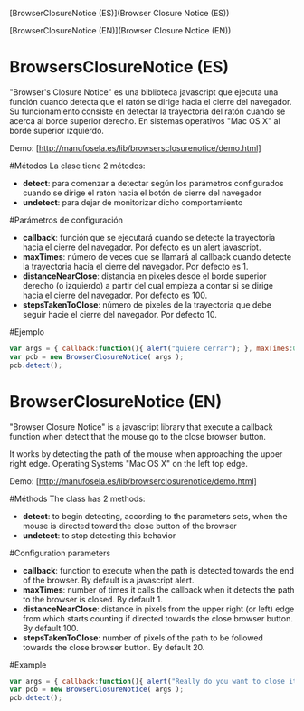 [BrowserClosureNotice (ES)](Browser Closure Notice (ES))

[BrowserClosureNotice (EN)](Browser Closure Notice (EN))


# BrowsersClosureNotice (ES)

"Browser's Closure Notice" es una biblioteca javascript que ejecuta una función cuando detecta que el ratón se dirige hacia el cierre del navegador.
Su funcionamiento consiste en detectar la trayectoria del ratón cuando se acerca al borde superior derecho.
En sistemas operativos "Mac OS X" al borde superior izquierdo.

Demo: [http://manufosela.es/lib/browsersclosurenotice/demo.html]

#Métodos
La clase tiene 2 métodos:
* **detect**: para comenzar a detectar según los parámetros configurados cuando se dirige el ratón hacia el botón de cierre del navegador
* **undetect**: para dejar de monitorizar dicho comportamiento

#Parámetros de configuración
* **callback**: función que se ejecutará cuando se detecte la trayectoria hacia el cierre del navegador. Por defecto es un alert javascript.
* **maxTimes**: número de veces que se llamará al callback cuando detecte la trayectoria hacia el cierre del navegador. Por defecto es 1.
* **distanceNearClose**: distancia en pixeles desde el borde superior derecho (o izquierdo) a partir del cual empieza a contar si se dirige hacia el cierre del navegador. Por defecto es 100.
* **stepsTakenToClose**: número de pixeles de la trayectoria que debe seguir hacie el cierre del navegador. Por defecto 10.

#Ejemplo

```javascript
var args = { callback:function(){ alert("quiere cerrar"); }, maxTimes:0, stepsTakenToClose:20, distanceNearClose:250 };
var pcb = new BrowserClosureNotice( args );
pcb.detect();
```

# BrowserClosureNotice (EN)

"Browser Closure Notice" is a javascript library that execute a callback function when detect that the mouse go to the close browser button.

It works by detecting the path of the mouse when approaching the upper right edge.
Operating Systems "Mac OS X" on the left top edge.

Demo: [http://manufosela.es/lib/browserclosurenotice/demo.html]

#Méthods
The class has 2 methods:
* **detect**: to begin detecting, according to the parameters sets, when the mouse is directed toward the close button of the browser
* **undetect**: to stop detecting this behavior

#Configuration parameters
* **callback**: function to execute when the path is detected towards the end of the browser. By default is a javascript alert.
* **maxTimes**: number of times it calls the callback when it detects the path to the browser is closed. By default 1.
* **distanceNearClose**: distance in pixels from the upper right (or left) edge from which starts counting if directed towards the close browser button. By default 100.
* **stepsTakenToClose**: number of pixels of the path to be followed towards the close browser button. By default 20.

#Example

```javascript
var args = { callback:function(){ alert("Really do you want to close it?"); }, maxTimes:0, stepsTakenToClose:20, distanceNearClose:250 };
var pcb = new BrowserClosureNotice( args );
pcb.detect();
```
